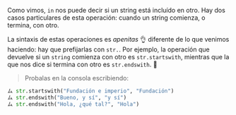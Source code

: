 Como vimos, `in` nos puede decir si un string está incluído en otro. Hay dos casos particulares de esta operación: cuando un string comienza, o termina, con otro. 

La sintaxis de estas operaciones es _apenitas_ :ok_hand: diferente de lo que venimos haciendo: hay que prefijarlas con `str.`. Por ejemplo, la operación que devuelve si un `string` comienza con otro es `str.startswith`, mientras que la que nos dice si termina con otro es `str.endswith`. :eyes:

> Probalas en la consola escribiendo:
>
``` python
ム str.startswith("Fundación e imperio", "Fundación")
ム str.endswith("Bueno, y sí", "y sí")
ム str.endswith("Hola, ¿qué tal?", "Hola")
```